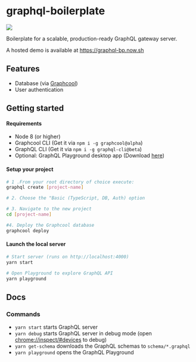 # graphql-boilerplate

![](https://imgur.com/eMpNw0e.png)

Boilerplate for a scalable, production-ready GraphQL gateway server.

A hosted demo is available at https://graphql-bp.now.sh

## Features

* Database (via [Graphcool](https://graph.cool))
* User authentication

## Getting started

#### Requirements

* Node 8 (or higher)
* Graphcool CLI (Get it via `npm i -g graphcool@alpha`)
* GraphQL CLI (Get it via `npm i -g graphql-cli@beta`)
* Optional: GraphQL Playground desktop app (Download [here](https://github.com/graphcool/graphql-playground/releases))

#### Setup your project

```sh
# 1 .From your root directory of choice execute:
graphql create [project-name]

# 2. Choose the "Basic (TypeScript, DB, Auth) option

# 3. Navigate to the new project
cd [project-name]

#4. Deploy the Graphcool database
graphcool deploy
```

#### Launch the local server

```sh
# Start server (runs on http://localhost:4000)
yarn start

# Open Playground to explore GraphQL API
yarn playground
```

## Docs

### Commands

* `yarn start` starts GraphQL server
* `yarn debug` starts GraphQL server in debug mode (open [chrome://inspect/#devices](chrome://inspect/#devices) to debug)
* `yarn get-schema` downloads the GraphQL schemas to `schema/*.graphql`
* `yarn playground` opens the GraphQL Playground
